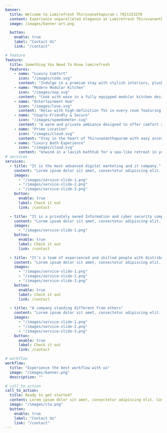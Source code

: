 ```yaml
---
banner:
  title: Welcome to Lumirefresh Thiruvanathapuram 📞 7021153270
  content: Experience unparalleled elegance at Lumirefresh Thiruvananthapuram, a premium serviced apartment offering cozy, stylish, and modern living in the heart of the city. Perfect for business travelers, couples, and families, we ensure a seamless blend of comfort and sophistication.
  image: /images/banner-art.png

  button:
    enable: true
    label: "Contact Us"
    link: "/contact"

# feature
feature:
  title: Something You Need To Know lumirefresh
  features:
    - name: "Luxury Comfort"
      icon: "/images/code.svg"
      content: "Indulge in a premium stay with stylish interiors, plush furnishings, and top-tier amenities."
    - name: "Modern Modular Kitchen"
      icon: "/images/oop.svg"
      content: "Cook with ease in a fully equipped modular kitchen designed for convenience and elegance."
    - name: "Entertainment Hub"
      icon: "/images/love.svg"
      content: "Relax with high-definition TVs in every room featuring all major OTT platforms."
    - name: "Couple-Friendly & Secure"
      icon: "/images/speedometer.svg"
      content: "A warm and private ambiance designed to offer comfort and security for every guest."
    - name: "Prime Location"
      icon: "/images/cloud.svg"
      content: "Stay in the heart of Thiruvananthapuram with easy access to business hubs and attractions."
    - name: "Luxury Bath Experience"
      icon: "/images/cloud.svg"
      content: "Unwind in a lavish bathtub for a spa-like retreat in your own private space."
# services
services:
  - title: "It is the most advanced digital marketing and it company."
    content: "Lorem ipsum dolor sit amet, consectetur adipiscing elit. Consequat tristique eget amet, tempus eu at consecttur. Leo facilisi nunc viverra tellus. Ac laoreet sit vel consquat. consectetur adipiscing elit. Consequat tristique eget amet, tempus eu at consecttur. Leo facilisi nunc viverra tellus. Ac laoreet sit vel consquat."
    images:
      - "/images/service-slide-1.png"
      - "/images/service-slide-2.png"
      - "/images/service-slide-3.png"
    button:
      enable: true
      label: Check it out
      link: /contact

  - title: "It is a privately owned Information and cyber security company"
    content: "Lorem ipsum dolor sit amet, consectetur adipiscing elit. Consequat tristique eget amet, tempus eu at consecttur. Leo facilisi nunc viverra tellus. Ac laoreet sit vel consquat. consectetur adipiscing elit. Consequat tristique eget amet, tempus eu at consecttur. Leo facilisi nunc viverra tellus. Ac laoreet sit vel consquat."
    images:
      - "/images/service-slide-1.png"
    button:
      enable: true
      label: Check it out
      link: /contact

  - title: "It’s a team of experienced and skilled people with distributions"
    content: "Lorem ipsum dolor sit amet, consectetur adipiscing elit. Consequat tristique eget amet, tempus eu at consecttur. Leo facilisi nunc viverra tellus. Ac laoreet sit vel consquat. consectetur adipiscing elit. Consequat tristique eget amet, tempus eu at consecttur. Leo facilisi nunc viverra tellus. Ac laoreet sit vel consquat."
    images:
      - "/images/service-slide-1.png"
      - "/images/service-slide-2.png"
      - "/images/service-slide-3.png"
    button:
      enable: true
      label: Check it out
      link: /contact

  - title: "A company standing different from others"
    content: "Lorem ipsum dolor sit amet, consectetur adipiscing elit. Consequat tristique eget amet, tempus eu at consecttur. Leo facilisi nunc viverra tellus. Ac laoreet sit vel consquat. consectetur adipiscing elit. Consequat tristique eget amet, tempus eu at consecttur. Leo facilisi nunc viverra tellus. Ac laoreet sit vel consquat."
    images:
      - "/images/service-slide-1.png"
      - "/images/service-slide-2.png"
      - "/images/service-slide-3.png"
    button:
      enable: true
      label: Check it out
      link: /contact

# workflow
workflow:
  title: "Experience the best workflow with us"
  image: "/images/banner.png"
  description: ""

# call_to_action
call_to_action:
  title: Ready to get started?
  content: Lorem ipsum dolor sit amet, consectetur adipiscing elit. Consequat tristique eget amet, tempus eu at consecttur.
  image: "/images/cta.png"
  button:
    enable: true
    label: "Contact Us"
    link: "/contact"
---
```

